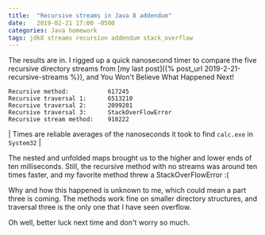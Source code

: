 ```yaml
---
title:  "Recursive streams in Java 8 addendum"
date:   2019-02-21 17:00 -0500
categories: Java homework
tags: jdk8 streams recursion addendum stack_overflow
---
```


The results are in. I rigged up a quick nanosecond timer to compare the five
recursive directory streams from
[my last post]({% post_url 2019-2-21-recursive-streams %}), and You Won't
Believe What Happened Next!

```
Recursive method:           617245
Recursive traversal 1:      6513210
Recursive traversal 2:      2099201
Recursive traversal 3:      StackOverFlowError
Recursive stream method:    910222
```

| Times are reliable averages of the nanoseconds it took to find `calc.exe` in `System32` |

The nested and unfolded maps brought us to the higher and lower ends of ten
milliseconds. Still, the recursive method with no streams was around ten times
faster, and my favorite method threw a StackOverFlowError :(

Why and how this happened is unknown to me, which could mean a part three is
coming. The methods work fine on smaller directory structures, and traversal
three is the only one that I have seen overflow.

Oh well, better luck next time and don't worry so much.

